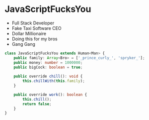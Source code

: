 # JavaScriptFucksYou

- Full Stack Developer
- Fake Taxi Software CEO
- Dollar Millionaire
- Doing this for my bros
- Gang Gang

```typescript
class JavaScriptFucksYou extends Human<Man> {
    public family: Array<Bro> = ['_prince_curly_', 'spryker_'];
    public money: number = 1000000;
    public bigCock: boolean = true;
    
    public override chill(): void {
        this.chillWith(this.family);
    }

    public override work(): boolean {
        this.chill();
        return false;
    }
}
```
